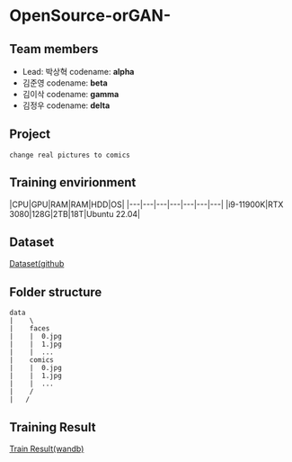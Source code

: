 # OpenSource-orGAN-
## Team members
- Lead: 박상혁 codename: **alpha**
- 김준영 codename: **beta**
- 김이삭 codename: **gamma**
- 김정우 codename: **delta**
## Project
```
change real pictures to comics
```
## Training envirionment
|CPU|GPU|RAM|RAM|HDD|OS|
|---|---|---|---|---|---|---|
|i9-11900K|RTX 3080|128G|2TB|18T|Ubuntu 22.04|

## Dataset
[Dataset(github](https://github.com/Sxela/face2comics)

## Folder structure
```
data
|    \
|    faces
|    |  0.jpg
|    |  1.jpg
|    |  ...
|    comics
|    |  0.jpg
|    |  1.jpg
|    |  ...
|    /
|   /   
```

## Training Result
[Train Result(wandb)](https://wandb.ai/takeout/face2comic?workspace=user-takeout)

